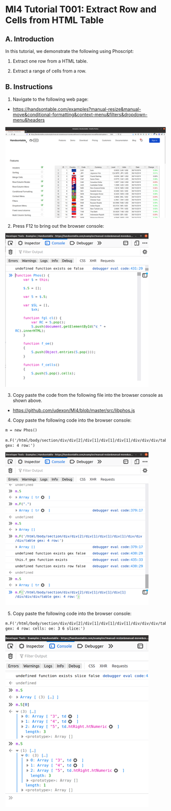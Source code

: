 # MI4 Tutorial T001: Extract Row and Cells from HTML Table

## A. Introduction

In this tutorial, we demonstrate the following using Phoscript:

1. Extract one row from a HTML table.

2. Extract a range of cells from a row.


## B. Instructions

1. Navigate to the following web page:

- https://handsontable.com/examples?manual-resize&manual-move&conditional-formatting&context-menu&filters&dropdown-menu&headers

<img src="https://github.com/udexon/MI4/blob/master/img/handsontable_demo.png" width=600>

2. Press F12 to bring out the browser console:

<img src="https://github.com/udexon/MI4/blob/master/img/function_Phos.png" width=450>

3. Copy paste the code from the following file into the browser console as shown above.

- https://github.com/udexon/MI4/blob/master/src/libphos.js

4. Copy paste the following code into the browser console:

```
m = new Phos()

m.F('/html/body/section/div/div[2]/div[1]/div[1]/div[1]/div/div/div/table gex: 4 row:')
```

<img src="https://github.com/udexon/MI4/blob/master/img/mi4_row.png" width=450>

5. Copy paste the following code into the browser console:

```
m.F('/html/body/section/div/div[2]/div[1]/div[1]/div[1]/div/div/div/table gex: 4 row: cells: oe: 3 6 slice:')
```

<img src="https://github.com/udexon/MI4/blob/master/img/mi4_row_cells.png" width=450>
